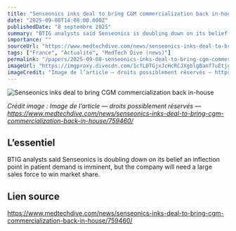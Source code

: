 ```yaml
---
title: "Senseonics inks deal to bring CGM commercialization back in-house"
date: "2025-09-08T14:08:00.000Z"
publishedDate: "8 septembre 2025"
summary: "BTIG analysts said Senseonics is doubling down on its belief an inflection point in patient demand is imminent, but the company will need a large sales force to win market share."
importance: ""
sourceUrl: "https://www.medtechdive.com/news/senseonics-inks-deal-to-bring-cgm-commercialization-back-in-house/759460/"
tags: ["France", "Actualité", "MedTech Dive (news)"]
permalink: "/papers/2025-09-08-senseonics-inks-deal-to-bring-cgm-commercialization-back-in-house"
imageUrl: "https://imgproxy.divecdn.com/1cfLDTGjxJcHcRCJXgblgBanf7uEtjgtueuKyjylGv4/g:nowe:205:854/c:3173:1792/rs:fit:770:435/Z3M6Ly9kaXZlc2l0ZS1zdG9yYWdlL2RpdmVpbWFnZS9FdmVyc2Vuc2VfMzY1X0NHTS5wbmc=.webp"
imageCredit: "Image de l’article — droits possiblement réservés — https://www.medtechdive.com/news/senseonics-inks-deal-to-bring-cgm-commercialization-back-in-house/759460/"
---
```


![Senseonics inks deal to bring CGM commercialization back in-house](https://imgproxy.divecdn.com/1cfLDTGjxJcHcRCJXgblgBanf7uEtjgtueuKyjylGv4/g:nowe:205:854/c:3173:1792/rs:fit:770:435/Z3M6Ly9kaXZlc2l0ZS1zdG9yYWdlL2RpdmVpbWFnZS9FdmVyc2Vuc2VfMzY1X0NHTS5wbmc=.webp)

*Crédit image : Image de l’article — droits possiblement réservés — https://www.medtechdive.com/news/senseonics-inks-deal-to-bring-cgm-commercialization-back-in-house/759460/*

## L’essentiel

BTIG analysts said Senseonics is doubling down on its belief an inflection point in patient demand is imminent, but the company will need a large sales force to win market share.

## Lien source

https://www.medtechdive.com/news/senseonics-inks-deal-to-bring-cgm-commercialization-back-in-house/759460/
